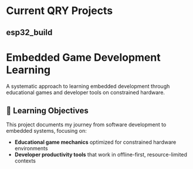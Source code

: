 # Current QRY Projects

## esp32_build

# Embedded Game Development Learning

A systematic approach to learning embedded development through educational games and developer tools on constrained hardware.

## 🎯 Learning Objectives

This project documents my journey from software development to embedded systems, focusing on:

- **Educational game mechanics** optimized for constrained hardware environments
- **Developer productivity tools** that work in offline-first, resource-limited contexts  
